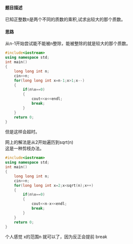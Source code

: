 #### 题目描述
已知正整数n是两个不同的质数的乘积,试求出较大的那个质数。  

#### 思路
从n-1开始尝试能不能被n整除，能被整除的就是较大的那个质数。  
```cpp
#include<iostream>
using namespace std;
int main()
{
    long long int n;
    cin>>n;
    for(long long int x=n-1;x>1;x--)
    {
        if(n%x==0)
        {
            cout<<x<<endl;
            break;
        }
    }
    return 0;
}
```

但是这样会超时。  

网上的解法是从2开始遍历到sqrt(n)  
这是一种剪枝办法。  

```cpp
#include<iostream>
using namespace std;
int main()
{
    long long int n;
    cin>>n;
    for(long long int x=2;x<sqrt(n);x++)
    {
        if(n%x==0)
        {
            cout<<n-x<<endl;
            break;
        }
    }
    return 0;
}
```

个人感觉 x的范围n 就可以了，因为反正会提前 break